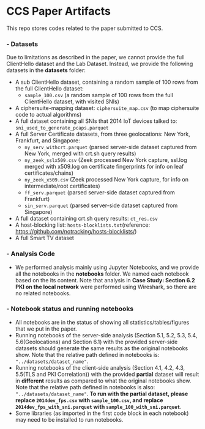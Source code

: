 # CCS Paper Artifacts
This repo stores codes related to the paper submitted to CCS. 

### - Datasets
Due to limitations as described in the paper, we cannot provide the full ClientHello dataset and the Lab Dataset. Instead, we provide the following datasets in the **datasets** folder:
  - A sub ClientHello dataset, containing a random sample of 100 rows from the full ClientHello dataset:
      - ```sample_100.csv``` (a random sample of 100 rows from the full ClientHello dataset, with visited SNIs)
  - A ciphersuite-mapping dataset: ```ciphersuite_map.csv``` (to map ciphersuite code to actual algorithms)
  - A full dataset containing all SNIs that 2014 IoT devices talked to: ```sni_used_to_generate_pcaps.parquet```
  - A full Server Certificate datasets, from three geolocations: New York, Frankfurt, and Singapore:
      - ```ny_serv_withcrt.parquet``` (parsed server-side dataset captured from New York, merged with crt.sh query results)
      - ```ny_zeek_sslx509.csv``` (Zeek processed New York capture, ssl.log merged with x509.log on certificate fingerprints for info on leaf certificates/chains)
      - ```ny_zeek_x509.csv``` (Zeek processed New York capture, for info on intermediate/root certificates)
      - ```ff_serv.parquet``` (parsed server-side dataset captured from Frankfurt)
      - ```sin_serv.parquet``` (parsed server-side dataset captured from Singapore)
  - A full dataset containing crt.sh query results: ```ct_res.csv```
  - A host-blocking list: ```hosts-blocklists.txt```(reference: https://github.com/notracking/hosts-blocklists/)
  - A full Smart TV dataset
 
### - Analysis Code
  - We performed analysis mainly using Jupyter Notebooks, and we provide all the notebooks in the **notebooks** folder. We named each notebook based on the its content. Note that analysis in **Case Study: Section 6.2 PKI on the local network** were performed using Wireshark, so there are no related notebooks. 

### - Notebook status and running notebooks
  - All notebooks are in the status of showing all statistics/tables/figures that we put in the paper.
  - Running notebooks of the server-side analysis (Section 5.1, 5.2, 5.3, 5.4, 5.6(Geolocations) and Section 6.1) with the provided server-side datasets should generate the same results as the original notebooks show. Note that the relative path defined in notebooks is: ```"../datasets/dataset_name"```.
  - Running notebooks of the client-side analysis (Section 4.1, 4.2, 4.3, 5.5(TLS and PKI Correlation)) with the provided **partial** dataset will result in **different** results as compared to what the original notebooks show. Note that the relative path defined in notebooks is also: ```"../datasets/dataset_name"```. **To run with the partial dataset, please replace ```2014dev_fps.csv``` with ```sample_100.csv```, and replace ```2014dev_fps_with_sni.parquet``` with ```sample_100_with_sni.parquet```**.
  - Some libraries (as imported in the first code block in each notebook) may need to be installed to run notebooks. 

